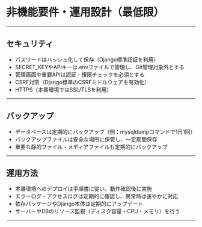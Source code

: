 # 非機能要件・運用設計（最低限）

---

## セキュリティ
- パスワードはハッシュ化して保存（Django標準認証を利用）
- SECRET_KEYやAPIキーは.envファイルで管理し、Git管理対象外とする
- 管理画面や重要APIは認証・権限チェックを必須とする
- CSRF対策（Django標準のCSRFミドルウェアを有効化）
- HTTPS（本番環境ではSSL/TLSを利用）

---

## バックアップ
- データベースは定期的にバックアップ（例：mysqldumpコマンドで1日1回）
- バックアップファイルは安全な場所に保管し、一定期間保存
- 重要な静的ファイル・メディアファイルも定期的にバックアップ

---

## 運用方法
- 本番環境へのデプロイは手順書に従い、動作確認後に実施
- エラーログ・アクセスログは定期的に確認し、異常時は速やかに対応
- 依存パッケージやDjango本体は定期的にアップデート
- サーバーやDBのリソース監視（ディスク容量・CPU・メモリ）を行う

---
